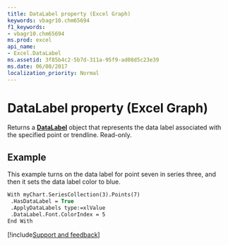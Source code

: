 ```yaml
---
title: DataLabel property (Excel Graph)
keywords: vbagr10.chm65694
f1_keywords:
- vbagr10.chm65694
ms.prod: excel
api_name:
- Excel.DataLabel
ms.assetid: 3f85b4c2-5b7d-311a-95f9-ad08d5c23e39
ms.date: 06/08/2017
localization_priority: Normal
---
```



# DataLabel property (Excel Graph)

Returns a  **[DataLabel](Excel.DataLabel-graph-object.md)** object that represents the data label associated with the specified point or trendline. Read-only.


## Example

This example turns on the data label for point seven in series three, and then it sets the data label color to blue.


```vb
With myChart.SeriesCollection(3).Points(7) 
 .HasDataLabel = True 
 .ApplyDataLabels type:=xlValue 
 .DataLabel.Font.ColorIndex = 5 
End With
```

[!include[Support and feedback](~/includes/feedback-boilerplate.md)]